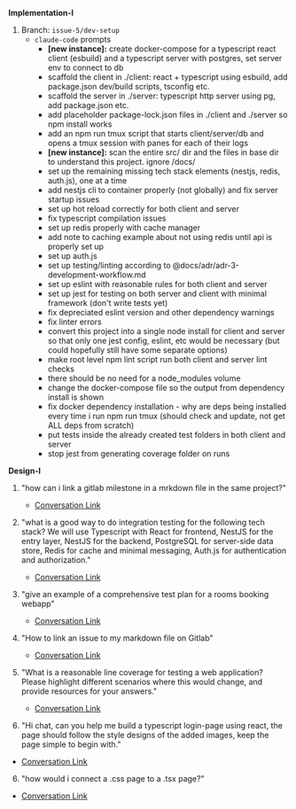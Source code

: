**Implementation-I**

1. Branch: `issue-5/dev-setup`
    - `claude-code` prompts
        - **[new instance]:** create docker-compose for a typescript react client (esbuild) and a typescript server with postgres, set server env to connect to db
        - scaffold the client in ./client: react + typescript using esbuild, add package.json dev/build scripts, tsconfig etc.
        - scaffold the server in ./server: typescript http server using pg, add package.json etc.
        - add placeholder package-lock.json files in ./client and ./server so npm install works
        - add an npm run tmux script that starts client/server/db and opens a tmux session with panes for each of their logs
        - **[new instance]:** scan the entire src/ dir and the files in base dir to understand this project. ignore /docs/
        - set up the remaining missing tech stack elements (nestjs, redis, auth.js), one at a time
        - add nestjs cli to container properly (not globally) and fix server startup issues
        - set up hot reload correctly for both client and server
        - fix typescript compilation issues
        - set up redis properly with cache manager
        - add note to caching example about not using redis until api is properly set up
        - set up auth.js
        - set up testing/linting according to @docs/adr/adr-3-development-workflow.md
        - set up eslint with reasonable rules for both client and server
        - set up jest for testing on both server and client with minimal framework (don't write tests yet)
        - fix depreciated eslint version and other dependency warnings
        - fix linter errors
        - convert this project into a single node install for client and server so that only one jest config, eslint, etc would be necessary (but could hopefully still have some separate options)
        - make root level npm lint script run both client and server lint checks
        - there should be no need for a node_modules volume
        - change the docker-compose file so the output from dependency install is shown
        - fix docker dependency installation - why are deps being installed every time i run npm run tmux (should check and update, not get ALL deps from scratch)
        - put tests inside the already created test folders in both client and server
        - stop jest from generating coverage folder on runs

**Design-I**

1. "how can i link a gitlab milestone in a mrkdown file in the same project?" 
    - [Conversation Link](https://chatgpt.com/share/68cd9407-72f0-800a-a606-495ba3c74f99)

2. "what is a good way to do integration testing for the following tech stack? We will use Typescript with React for frontend, NestJS for the entry layer, NestJS for the backend, PostgreSQL for server-side data store, Redis for cache and minimal messaging, Auth.js for authentication and authorization." 
    - [Conversation Link](https://chatgpt.com/c/68cdc58f-94a8-8330-93b6-320b7cdaebac)
    
3. "give an example of a comprehensive test plan for a rooms booking webapp"
    - [Conversation Link](https://chatgpt.com/c/68cdcbfc-251c-8331-8be5-f4a2b9f3a482)

3. "How to link an issue to my markdown file on Gitlab"
    - [Conversation Link](https://chatgpt.com/share/68cdc678-112c-8009-9e49-3f5656ba05e1)

4. "What is a reasonable line coverage for testing a web application? Please highlight different scenarios where this would change, and provide resources for your answers."
    - [Conversation Link](https://chatgpt.com/share/68cf0022-738c-8009-b330-63ceaf29bb04)
5. "Hi chat, can you help me build a typescript login-page using react, the page should follow the style designs of the added images, keep the page simple to begin with."
 - [Conversation Link](https://chatgpt.com/c/68d83f87-bd80-8326-9e95-5cd02279058e)
 6. "how would i connect a .css page to a .tsx page?"
  - [Conversation Link](https://chatgpt.com/c/68dac82b-a650-8333-9ea7-a0c8c5f6e88c)
